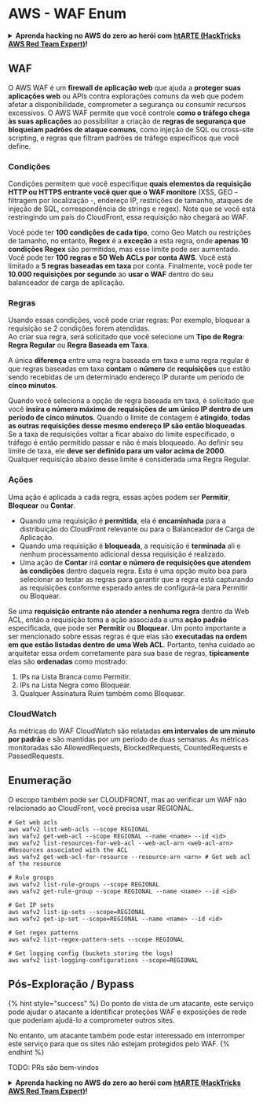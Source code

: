 # AWS - WAF Enum

<details>

<summary><strong>Aprenda hacking no AWS do zero ao herói com</strong> <a href="https://training.hacktricks.xyz/courses/arte"><strong>htARTE (HackTricks AWS Red Team Expert)</strong></a><strong>!</strong></summary>

Outras formas de apoiar o HackTricks:

* Se você quer ver sua **empresa anunciada no HackTricks** ou **baixar o HackTricks em PDF**, confira os [**PLANOS DE ASSINATURA**](https://github.com/sponsors/carlospolop)!
* Adquira o [**material oficial PEASS & HackTricks**](https://peass.creator-spring.com)
* Descubra [**A Família PEASS**](https://opensea.io/collection/the-peass-family), nossa coleção de [**NFTs**](https://opensea.io/collection/the-peass-family) exclusivos
* **Junte-se ao grupo** 💬 [**Discord**](https://discord.gg/hRep4RUj7f) ou ao grupo [**telegram**](https://t.me/peass) ou **siga**-me no **Twitter** 🐦 [**@carlospolopm**](https://twitter.com/carlospolopm)**.**
* **Compartilhe suas técnicas de hacking enviando PRs para os repositórios do GitHub** [**HackTricks**](https://github.com/carlospolop/hacktricks) e [**HackTricks Cloud**](https://github.com/carlospolop/hacktricks-cloud).

</details>

## WAF

O AWS WAF é um **firewall de aplicação web** que ajuda a **proteger suas aplicações web** ou APIs contra explorações comuns da web que podem afetar a disponibilidade, comprometer a segurança ou consumir recursos excessivos. O AWS WAF permite que você controle **como o tráfego chega às suas aplicações** ao possibilitar a criação de **regras de segurança que bloqueiam padrões de ataque comuns**, como injeção de SQL ou cross-site scripting, e regras que filtram padrões de tráfego específicos que você define.

### Condições

Condições permitem que você especifique **quais elementos da requisição HTTP ou HTTPS entrante você quer que o WAF monitore** (XSS, GEO - filtragem por localização -, endereço IP, restrições de tamanho, ataques de injeção de SQL, correspondência de strings e regex). Note que se você está restringindo um país do CloudFront, essa requisição não chegará ao WAF.

Você pode ter **100 condições de cada tipo**, como Geo Match ou restrições de tamanho, no entanto, **Regex** é a **exceção** a esta regra, onde **apenas 10 condições Regex** são permitidas, mas esse limite pode ser aumentado. Você pode ter **100 regras e 50 Web ACLs por conta AWS**. Você está limitado a **5 regras baseadas em taxa** por conta. Finalmente, você pode ter **10.000 requisições por segundo** ao **usar o WAF** dentro do seu balanceador de carga de aplicação.

### Regras

Usando essas condições, você pode criar regras: Por exemplo, bloquear a requisição se 2 condições forem atendidas.\
Ao criar sua regra, será solicitado que você selecione um **Tipo de Regra**: **Regra Regular** ou **Regra Baseada em Taxa**.

A única **diferença** entre uma regra baseada em taxa e uma regra regular é que regras baseadas em taxa **contam** o **número** de **requisições** que estão sendo recebidas de um determinado endereço IP durante um período de **cinco minutos**.

Quando você seleciona a opção de regra baseada em taxa, é solicitado que você **insira o número máximo de requisições de um único IP dentro de um período de cinco minutos**. Quando o limite de contagem é **atingido**, **todas as outras requisições desse mesmo endereço IP são então bloqueadas**. Se a taxa de requisições voltar a ficar abaixo do limite especificado, o tráfego é então permitido passar e não é mais bloqueado. Ao definir seu limite de taxa, ele **deve ser definido para um valor acima de 2000**. Qualquer requisição abaixo desse limite é considerada uma Regra Regular.

### Ações

Uma ação é aplicada a cada regra, essas ações podem ser **Permitir**, **Bloquear** ou **Contar**.

* Quando uma requisição é **permitida**, ela é **encaminhada** para a distribuição do CloudFront relevante ou para o Balanceador de Carga de Aplicação.
* Quando uma requisição é **bloqueada**, a requisição é **terminada** ali e nenhum processamento adicional dessa requisição é realizado.
* Uma ação de **Contar** irá **contar o número de requisições que atendem às condições** dentro daquela regra. Esta é uma opção muito boa para selecionar ao testar as regras para garantir que a regra está capturando as requisições conforme esperado antes de configurá-la para Permitir ou Bloquear.

Se uma **requisição entrante não atender a nenhuma regra** dentro da Web ACL, então a requisição toma a ação associada a uma **ação padrão** especificada, que pode ser **Permitir** ou **Bloquear**. Um ponto importante a ser mencionado sobre essas regras é que elas são **executadas na ordem em que estão listadas dentro de uma Web ACL**. Portanto, tenha cuidado ao arquitetar essa ordem corretamente para sua base de regras, **tipicamente** elas são **ordenadas** como mostrado:

1. IPs na Lista Branca como Permitir.
2. IPs na Lista Negra como Bloquear.
3. Qualquer Assinatura Ruim também como Bloquear.

### CloudWatch

As métricas do WAF CloudWatch são relatadas **em intervalos de um minuto por padrão** e são mantidas por um período de duas semanas. As métricas monitoradas são AllowedRequests, BlockedRequests, CountedRequests e PassedRequests.

## Enumeração

O escopo também pode ser CLOUDFRONT, mas ao verificar um WAF não relacionado ao CloudFront, você precisa usar REGIONAL.
```
# Get web acls
aws wafv2 list-web-acls --scope REGIONAL
aws wafv2 get-web-acl --scope REGIONAL --name <name> --id <id>
aws wafv2 list-resources-for-web-acl --web-acl-arn <web-acl-arn> #Resources associated with the ACL
aws wafv2 get-web-acl-for-resource --resource-arn <arn> # Get web acl of the resource

# Rule groups
aws wafv2 list-rule-groups --scope REGIONAL
aws wafv2 get-rule-group --scope REGIONAL --name <name> --id <id>

# Get IP sets
aws wafv2 list-ip-sets --scope=REGIONAL
aws wafv2 get-ip-set --scope=REGIONAL --name <name> --id <id>

# Get regex patterns
aws wafv2 list-regex-pattern-sets --scope REGIONAL

# Get logging config (buckets storing the logs)
aws wafv2 list-logging-configurations --scope=REGIONAL
```
## Pós-Exploração / Bypass

{% hint style="success" %}
Do ponto de vista de um atacante, este serviço pode ajudar o atacante a identificar proteções WAF e exposições de rede que poderiam ajudá-lo a comprometer outros sites.

No entanto, um atacante também pode estar interessado em interromper este serviço para que os sites não estejam protegidos pelo WAF.
{% endhint %}

TODO: PRs são bem-vindos

<details>

<summary><strong>Aprenda hacking no AWS do zero ao herói com</strong> <a href="https://training.hacktricks.xyz/courses/arte"><strong>htARTE (HackTricks AWS Red Team Expert)</strong></a><strong>!</strong></summary>

Outras formas de apoiar o HackTricks:

* Se você quer ver sua **empresa anunciada no HackTricks** ou **baixar o HackTricks em PDF**, confira os [**PLANOS DE ASSINATURA**](https://github.com/sponsors/carlospolop)!
* Adquira o [**material oficial PEASS & HackTricks**](https://peass.creator-spring.com)
* Descubra [**A Família PEASS**](https://opensea.io/collection/the-peass-family), nossa coleção de [**NFTs**](https://opensea.io/collection/the-peass-family) exclusivos
* **Junte-se ao grupo do** 💬 [**Discord**](https://discord.gg/hRep4RUj7f) ou ao grupo do [**telegram**](https://t.me/peass) ou **siga-me** no **Twitter** 🐦 [**@carlospolopm**](https://twitter.com/carlospolopm)**.**
* **Compartilhe suas técnicas de hacking enviando PRs para os repositórios do** [**HackTricks**](https://github.com/carlospolop/hacktricks) e [**HackTricks Cloud**](https://github.com/carlospolop/hacktricks-cloud) no github.

</details>
